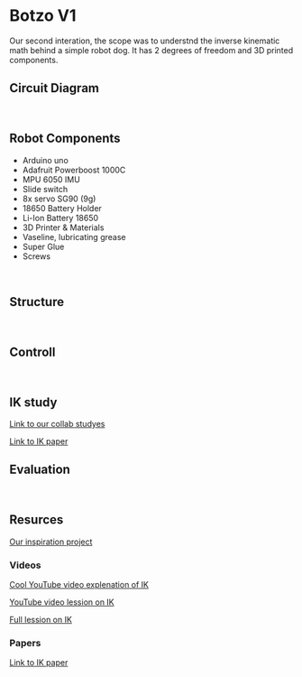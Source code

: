 # Botzo V1
Our second interation, the scope was to understnd the inverse kinematic math behind a simple robot dog. It has 2 degrees of freedom and 3D printed components.
<br>

## Circuit Diagram
<br>

## Robot Components
- Arduino uno
- Adafruit Powerboost 1000C
- MPU 6050 IMU
- Slide switch
- 8x servo SG90 (9g)
- 18650 Battery Holder
- Li-Ion Battery 18650
- 3D Printer & Materials
- Vaseline, lubricating grease
- Super Glue
- Screws
<br>

## Structure
<br>

## Controll
<br>

## IK study
[Link to our collab studyes](https://colab.research.google.com/drive/1-2LA13HfGoF-sFvO-_iz6qzYOe-9e5LA?usp=sharing)

[Link to IK paper](https://www.researchgate.net/publication/320307716_Inverse_Kinematic_Analysis_Of_A_Quadruped_Robot)
<br>

## Evaluation
<br>

## Resurces
[Our inspiration project](https://hackaday.io/project/171456-diy-hobby-servos-quadruped-robot)
<br>

### Videos
[Cool YouTube video explenation of IK](https://www.youtube.com/watch?v=HjmIOKSp7v4)

[YouTube video lession on IK](https://www.youtube.com/watch?v=RH3iAmMsolo)

[Full lession on IK](https://www.youtube.com/watch?v=unwUt3kkgvE)
<br>

### Papers
[Link to IK paper](https://www.researchgate.net/publication/320307716_Inverse_Kinematic_Analysis_Of_A_Quadruped_Robot)
<br>